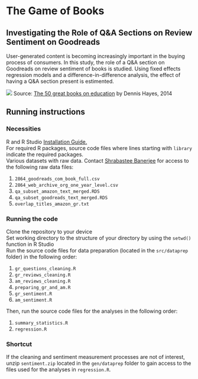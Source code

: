 # The Game of Books
## Investigating the Role of Q&A Sections on Review Sentiment on Goodreads

User-generated content is becoming increasingly important in the buying process of consumers. In this study, the role of a Q&A section on Goodreads on review sentiment of books is studied. Using fixed effects regression models and a difference-in-difference analysis, the effect of having a Q&A section present is estimented. 

![](https://images.theconversation.com/files/45159/original/rptgtpxd-1396254731.jpg?ixlib=rb-1.1.0&q=45&auto=format&w=500&h=250&fit=crop)
Source: [The 50 great books on education](https://theconversation.com/the-50-great-books-on-education-24934) by Dennis Hayes, 2014

## Running instructions
### Necessities

R and R Studio [Installation Guide.](https://tilburgsciencehub.com/building-blocks/configure-your-computer/statistics-and-computation/r/)\
For required R packages, source code files where lines starting with `library` indicate the required packages.\
Various datasets with raw data. Contact [Shrabastee Banerjee](https://github.com/shrabasteebanerjee) for access to the following raw data files:

1) `2864_goodreads_com_book_full.csv`
2) `2864_web_archive_org_one_year_level.csv`
3) `qa_subset_amazon_text_merged.RDS`
4) `qa_subset_goodreads_text_merged.RDS`
5) `overlap_titles_amazon_gr.txt`


### Running the code
Clone the repository to your device\
Set working directory to the structure of your directory by using the `setwd()` function in R Studio\
Run the source code files for data preparation (located in the `src/dataprep` folder) in the following order:

1) `gr_questions_cleaning.R`
2) `gr_reviews_cleaning.R`
3) `am_reviews_cleaning.R`
4) `preparing_gr_and_am.R`
5) `gr_sentiment.R`
7) `am_sentiment.R`

Then, run the source code files for the analyses in the following order:

1) `summary_statistics.R`
2) `regression.R`

### Shortcut
If the cleaning and sentiment measurement processes are not of interest, unzip `sentiment.zip` located in the `gen/dataprep` folder to gain access to the files used for the analyses in `regression.R`. 
